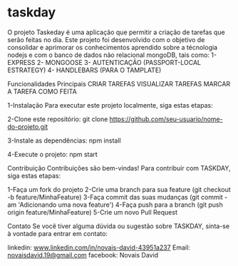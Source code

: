 # taskday

O projeto Taskeday é uma aplicação que permitir a criação de tarefas que serão feitas no dia. Este projeto foi desenvolvido com o objetivo de consolidar e aprimorar os conhecimentos aprendido sobre
a técnologia nodejs e com o banco de dados não relacional mongoDB, tais como:
1- EXPRESS
2- MONGOOSE
3- AUTENTICAÇÃO (PASSPORT-LOCAL ESTRATEGY)
4- HANDLEBARS (PARA O TAMPLATE)

Funcionalidades Principais
CRIAR TAREFAS
VISUALIZAR TAREFAS
MARCAR A TAREFA COMO FEITA

1-Instalação
Para executar este projeto localmente, siga estas etapas:

2-Clone este repositório:
git clone https://github.com/seu-usuario/nome-do-projeto.git

3-Instale as dependências:
npm install

4-Execute o projeto:
npm start

Contribuição
Contribuições são bem-vindas! Para contribuir com TASKDAY, siga estas etapas:

1-Faça um fork do projeto
2-Crie uma branch para sua feature (git checkout -b feature/MinhaFeature)
3-Faça commit das suas mudanças (git commit -am 'Adicionando uma nova feature')
4-Faça push para a branch (git push origin feature/MinhaFeature)
5-Crie um novo Pull Request

Contato
Se você tiver alguma dúvida ou sugestão sobre TASKDAY, sinta-se à vontade para entrar em contato:

linkedin: www.linkedin.com/in/novais-david-43951a237
Email: novaisdavid.19@gmail.com
facebook: Novais David
